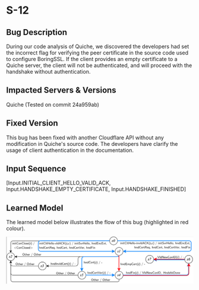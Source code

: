 # S-12

## Bug Description
During our code analysis of Quiche, we discovered the developers had set the incorrect flag for verifying the peer certificate in the source code used to configure BoringSSL. If the client provides an empty certificate to a Quiche server, the client will not be authenticated, and will proceed with the handshake without authentication.

## Impacted Servers & Versions
Quiche (Tested on commit 24a959ab)

## Fixed Version
This bug has been fixed with another Cloudflare API without any modification in Quiche's source code. The developers have clarify the usage of client authentication in the documentation.

## Input Sequence
[Input.INITIAL_CLIENT_HELLO_VALID_ACK, Input.HANDSHAKE_EMPTY_CERTIFICATE, Input.HANDSHAKE_FINISHED]

## Learned Model
The learned model below illustrates the flow of this bug (highlighted in red colour).

![Learned Model](resources/quicheBWCA.png)